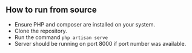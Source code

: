 ## How to run from source

- Ensure PHP and composer are installed on your system.
- Clone the repository.
- Run the command `php artisan serve`
- Server should be running on port 8000 if port number was available.

